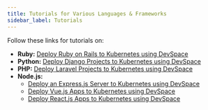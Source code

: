 ```yaml
---
title: Tutorials for Various Languages & Frameworks
sidebar_label: Tutorials
---
```


Follow these links for tutorials on:
- **Ruby:** [Deploy Ruby on Rails to Kubernetes using DevSpace](https://devspace.cloud/blog/2019/10/21/deploy-ruby-on-rails-to-kubernetes)
- **Python:** [Deploy Django Projects to Kubernetes using DevSpace](https://devspace.cloud/blog/2019/10/18/deploy-django-to-kubernetes)
- **PHP:** [Deploy Laravel Projects to Kubernetes using DevSpace](https://devspace.cloud/blog/2019/10/16/deploy-laravel-to-kubernetes)
- **Node.js:**
  - [Deploy an Express.js Server to Kubernetes using DevSpace](https://devspace.cloud/blog/2019/10/15/deploy-express.js-server-to-kubernetes)
  - [Deploy Vue.js Apps to Kubernetes using DevSpace](https://devspace.cloud/blog/2019/09/30/deploy-vue-js-to-kubernetes)
  - [Deploy React.js Apps to Kubernetes using DevSpace](https://devspace.cloud/blog/2019/03/07/deploy-react-js-to-kubernetes)
